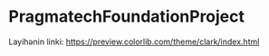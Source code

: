 # PragmatechFoundationProject <br>

Layihənin linki: https://preview.colorlib.com/theme/clark/index.html
